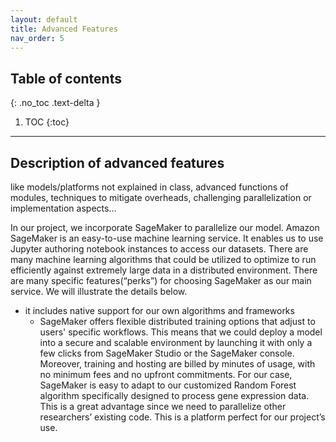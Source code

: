 ```yaml
---
layout: default
title: Advanced Features
nav_order: 5
---
```

## Table of contents
{: .no_toc .text-delta }

1. TOC
{:toc}

---

## Description of advanced features 
like models/platforms not explained in class, advanced functions of modules, techniques to mitigate overheads, challenging parallelization or implementation aspects...

In our project, we incorporate SageMaker to parallelize our model. Amazon SageMaker is an easy-to-use machine learning service. It enables us to use Jupyter authoring notebook instances to access our datasets. There are many machine learning algorithms that could be utilized to optimize to run efficiently against extremely large data in a distributed environment. There are many specific features(“perks”) for choosing SageMaker as our main service. We will illustrate the details below.
* it includes native support for our own algorithms and frameworks
  * SageMaker offers flexible distributed training options that adjust to users' specific workflows. This means that we could deploy a model into a secure and scalable environment by launching it with only a few clicks from SageMaker Studio or the SageMaker console. Moreover, training and hosting are billed by minutes of usage, with no minimum fees and no upfront commitments. For our case, SageMaker is easy to adapt to our customized Random Forest algorithm specifically designed to process gene expression data. This is a great advantage since we need to parallelize other researchers’ existing code. This is a platform perfect for our project’s use.

